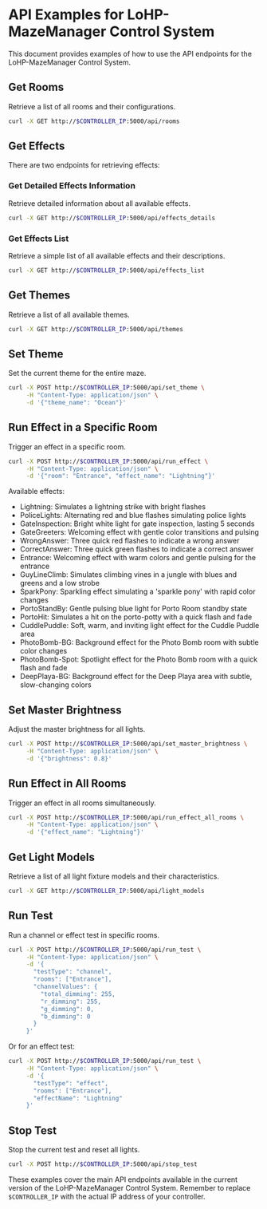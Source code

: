 # API Examples for LoHP-MazeManager Control System

This document provides examples of how to use the API endpoints for the LoHP-MazeManager Control System.

## Get Rooms

Retrieve a list of all rooms and their configurations.

```bash
curl -X GET http://$CONTROLLER_IP:5000/api/rooms
```

## Get Effects

There are two endpoints for retrieving effects:

### Get Detailed Effects Information

Retrieve detailed information about all available effects.

```bash
curl -X GET http://$CONTROLLER_IP:5000/api/effects_details
```

### Get Effects List

Retrieve a simple list of all available effects and their descriptions.

```bash
curl -X GET http://$CONTROLLER_IP:5000/api/effects_list
```

## Get Themes

Retrieve a list of all available themes.

```bash
curl -X GET http://$CONTROLLER_IP:5000/api/themes
```

## Set Theme

Set the current theme for the entire maze.

```bash
curl -X POST http://$CONTROLLER_IP:5000/api/set_theme \
     -H "Content-Type: application/json" \
     -d '{"theme_name": "Ocean"}'
```

## Run Effect in a Specific Room

Trigger an effect in a specific room.

```bash
curl -X POST http://$CONTROLLER_IP:5000/api/run_effect \
     -H "Content-Type: application/json" \
     -d '{"room": "Entrance", "effect_name": "Lightning"}'
```

Available effects:
- Lightning: Simulates a lightning strike with bright flashes
- PoliceLights: Alternating red and blue flashes simulating police lights
- GateInspection: Bright white light for gate inspection, lasting 5 seconds
- GateGreeters: Welcoming effect with gentle color transitions and pulsing
- WrongAnswer: Three quick red flashes to indicate a wrong answer
- CorrectAnswer: Three quick green flashes to indicate a correct answer
- Entrance: Welcoming effect with warm colors and gentle pulsing for the entrance
- GuyLineClimb: Simulates climbing vines in a jungle with blues and greens and a low strobe
- SparkPony: Sparkling effect simulating a 'sparkle pony' with rapid color changes
- PortoStandBy: Gentle pulsing blue light for Porto Room standby state
- PortoHit: Simulates a hit on the porto-potty with a quick flash and fade
- CuddlePuddle: Soft, warm, and inviting light effect for the Cuddle Puddle area
- PhotoBomb-BG: Background effect for the Photo Bomb room with subtle color changes
- PhotoBomb-Spot: Spotlight effect for the Photo Bomb room with a quick flash and fade
- DeepPlaya-BG: Background effect for the Deep Playa area with subtle, slow-changing colors

## Set Master Brightness

Adjust the master brightness for all lights.

```bash
curl -X POST http://$CONTROLLER_IP:5000/api/set_master_brightness \
     -H "Content-Type: application/json" \
     -d '{"brightness": 0.8}'
```

## Run Effect in All Rooms

Trigger an effect in all rooms simultaneously.

```bash
curl -X POST http://$CONTROLLER_IP:5000/api/run_effect_all_rooms \
     -H "Content-Type: application/json" \
     -d '{"effect_name": "Lightning"}'
```

## Get Light Models

Retrieve a list of all light fixture models and their characteristics.

```bash
curl -X GET http://$CONTROLLER_IP:5000/api/light_models
```

## Run Test

Run a channel or effect test in specific rooms.

```bash
curl -X POST http://$CONTROLLER_IP:5000/api/run_test \
     -H "Content-Type: application/json" \
     -d '{
       "testType": "channel",
       "rooms": ["Entrance"],
       "channelValues": {
         "total_dimming": 255,
         "r_dimming": 255,
         "g_dimming": 0,
         "b_dimming": 0
       }
     }'
```

Or for an effect test:

```bash
curl -X POST http://$CONTROLLER_IP:5000/api/run_test \
     -H "Content-Type: application/json" \
     -d '{
       "testType": "effect",
       "rooms": ["Entrance"],
       "effectName": "Lightning"
     }'
```

## Stop Test

Stop the current test and reset all lights.

```bash
curl -X POST http://$CONTROLLER_IP:5000/api/stop_test
```

These examples cover the main API endpoints available in the current version of the LoHP-MazeManager Control System. Remember to replace `$CONTROLLER_IP` with the actual IP address of your controller.
